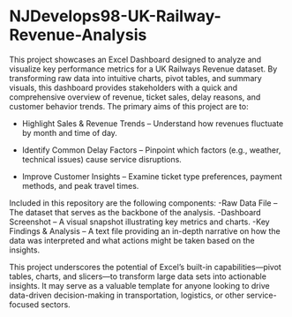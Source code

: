 # NJDevelops98-UK-Railway-Revenue-Analysis

This project showcases an Excel Dashboard designed to analyze and visualize key performance metrics for a UK Railways Revenue dataset. By transforming raw data into intuitive charts, pivot tables, and summary visuals, this dashboard provides stakeholders with a quick and comprehensive overview of revenue, ticket sales, delay reasons, and customer behavior trends. The primary aims of this project are to:

- Highlight Sales & Revenue Trends – Understand how revenues fluctuate by month and time of day.

- Identify Common Delay Factors – Pinpoint which factors (e.g., weather, technical issues) cause service disruptions.

- Improve Customer Insights – Examine ticket type preferences, payment methods, and peak travel times.

Included in this repository are the following components:
-Raw Data File – The dataset that serves as the backbone of the analysis.
-Dashboard Screenshot – A visual snapshot illustrating key metrics and charts.
-Key Findings & Analysis – A text file providing an in-depth narrative on how the data was interpreted and what actions might be taken based on the insights.

This project underscores the potential of Excel’s built-in capabilities—pivot tables, charts, and slicers—to transform large data sets into actionable insights. It may serve as a valuable template for anyone looking to drive data-driven decision-making in transportation, logistics, or other service-focused sectors.

